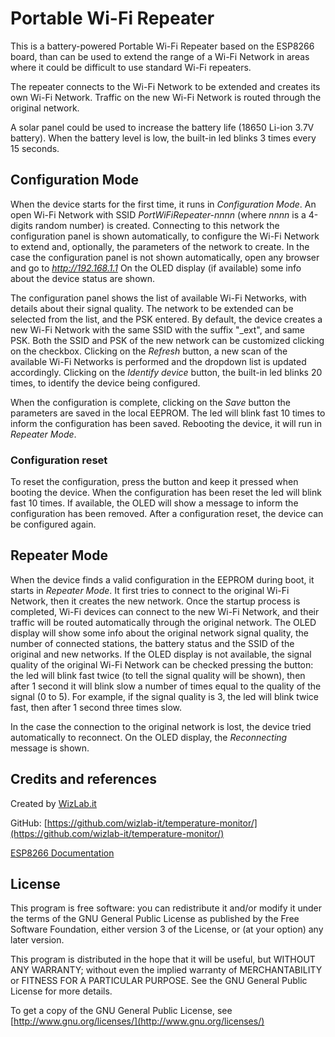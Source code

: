 # Portable Wi-Fi Repeater

This is a battery-powered Portable Wi-Fi Repeater based on the ESP8266 board, than can be used to extend the range of a Wi-Fi Network in areas where it could be difficult to use standard Wi-Fi repeaters.

The repeater connects to the Wi-Fi Network to be extended and creates its own Wi-Fi Network. Traffic on the new Wi-Fi Network is routed through the original network.

A solar panel could be used to increase the battery life (18650 Li-ion 3.7V battery). When the battery level is low, the built-in led blinks 3 times every 15 seconds.



## Configuration Mode

When the device starts for the first time, it runs in *Configuration Mode*. An open Wi-Fi Network with SSID *PortWiFiRepeater-nnnn* (where *nnnn* is a 4-digits random number) is created.
Connecting to this network the configuration panel is shown automatically, to configure the Wi-Fi Network to extend and, optionally, the parameters of the network to create.
In the case the configuration panel is not shown automatically, open any browser and go to *http://192.168.1.1*
On the OLED display (if available) some info about the device status are shown.

The configuration panel shows the list of available Wi-Fi Networks, with details about their signal quality. The network to be extended can be selected from the list, and the PSK entered.
By default, the device creates a new Wi-Fi Network with the same SSID with the suffix "_ext", and same PSK.
Both the SSID and PSK of the new network can be customized clicking on the checkbox.
Clicking on the *Refresh* button, a new scan of the available Wi-Fi Networks is performed and the dropdown list is updated accordingly.
Clicking on the *Identify device* button, the built-in led blinks 20 times, to identify the device being configured.

When the configuration is complete, clicking on the *Save* button the parameters are saved in the local EEPROM. The led will blink fast 10 times to inform the configuration has been saved.
Rebooting the device, it will run in *Repeater Mode*.



### Configuration reset

To reset the configuration, press the button and keep it pressed when booting the device.
When the configuration has been reset the led will blink fast 10 times. If available, the OLED will show a message to inform the configuration has been removed.
After a configuration reset, the device can be configured again.



## Repeater Mode

When the device finds a valid configuration in the EEPROM during boot, it starts in *Repeater Mode*.
It first tries to connect to the original Wi-Fi Network, then it creates the new network.
Once the startup process is completed, Wi-Fi devices can connect to the new Wi-Fi Network, and their traffic will be routed automatically through the original network.
The OLED display will show some info about the original network signal quality, the number of connected stations, the battery status and the SSID of the original and new networks.
If the OLED display is not available, the signal quality of the original Wi-Fi Network can be checked pressing the button: the led will blink fast twice (to tell the signal quality will be shown), then after 1 second it will blink slow a number of times equal to the quality of the signal (0 to 5). For example, if the signal quality is 3, the led will blink twice fast, then after 1 second three times slow.

In the case the connection to the original network is lost, the device tried automatically to reconnect. On the OLED display, the *Reconnecting* message is shown.



## Credits and references

Created by [WizLab.it](https://www.wizlab.it/)

GitHub: [https://github.com/wizlab-it/temperature-monitor/](https://github.com/wizlab-it/temperature-monitor/)

[ESP8266 Documentation](https://arduino-esp8266.readthedocs.io/)



## License

This program is free software: you can redistribute it and/or modify it under the terms of the GNU General Public License as published by the Free Software Foundation, either version 3 of the License, or (at your option) any later version.

This program is distributed in the hope that it will be useful, but WITHOUT ANY WARRANTY; without even the implied warranty of MERCHANTABILITY or FITNESS FOR A PARTICULAR PURPOSE. See the GNU General Public License for more details.

To get a copy of the GNU General Public License, see [http://www.gnu.org/licenses/](http://www.gnu.org/licenses/)